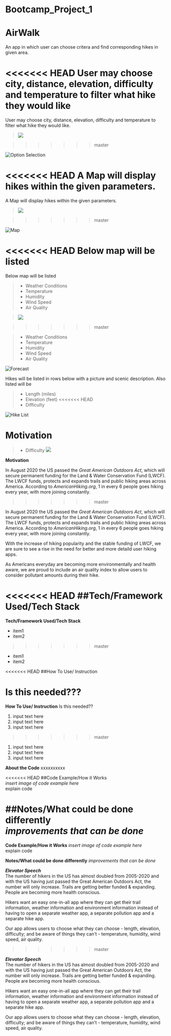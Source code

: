 # Bootcamp_Project_1

# AirWalk

An app in which user can choose critera and find corresponding hikes in given area.

<<<<<<< HEAD
User may choose city, distance, elevation, difficulty and temperature to filter what hike they would like
=======
 User may choose city, distance, elevation, difficulty and temperature to filter what hike they would like. 
 >![](./assets/images/optionSelection.PNG)    
   

>>>>>>> master

![Option Selection](./assets/images/optionSelection.PNG)

<<<<<<< HEAD
A Map will display hikes within the given parameters.
=======
 A Map will display hikes within the given parameters.   
 >![](./assets/images/map.PNG)    

   

>>>>>>> master

![Map](./assets/images/map.PNG)

<<<<<<< HEAD
Below map will be listed
=======
Below map will be listed 
> - Weather Conditions 
> - Temperature 
> - Humidity 
> - Wind Speed 
> - Air Quality  

>![](./assets/images/dayList.PNG)    
  

>>>>>>> master

> - Weather Conditions
> - Temperature
> - Humidity
> - Wind Speed
> - Air Quality

![Forecast](./assets/images/dayList.PNG)

Hikes will be listed in rows below with a picture and scenic description. Also listed will be

> - Length (miles)
> - Elevation (feet)
<<<<<<< HEAD
> - Difficulty

![Hike List](./assets/images/hikeList.PNG)

**Motivation**
=======
> - Difficulty 
>![](./assets/images/hikeList.PNG)  




**Motivation**  

In August 2020 the US passed the *Great American Outdoors Act*, which will secure permanent funding for the Land & Water Conservation Fund (LWCF). The LWCF funds, protects and expands trails and public hiking areas across America. According to *AmericanHiking.org*, 1 in every 6 people goes hiking every year, with more joining constantly.   
>>>>>>> master

In August 2020 the US passed the _Great American Outdoors Act_, which will secure permanent funding for the Land & Water Conservation Fund (LWCF). The LWCF funds, protects and expands trails and public hiking areas across America. According to _AmericanHiking.org_, 1 in every 6 people goes hiking every year, with more joining constantly.

With the increase of hiking popularity and the stable funding of LWCF, we are sure to see a rise in the need for better and more detaild user hiking apps.

As Americans everyday are becoming more environmentally and health aware, we are proud to include an air quality index to allow users to consider pollutant amounts during their hike.

<<<<<<< HEAD
##Tech/Framework Used/Tech Stack
=======
**Tech/Framework Used/Tech Stack**  

- item1 
- item2 
>>>>>>> master

- item1
- item2

<<<<<<< HEAD
##How To Use/ Instruction

Is this needed???
=======
**How To Use/ Instruction**
Is this needed??
1. input text here 
2. input text here 
3. input text here
>>>>>>> master

1. input text here
2. input text here
3. input text here

**About the Code**
xxxxxxxxxx

<<<<<<< HEAD
##Code Example/How it Works  
_insert image of code example here_  
explain code

##Notes/What could be done differently  
_improvements that can be done_
=======

**Code Example/How it Works**
*insert image of code example here*  
explain code 


**Notes/What could be done differently**
*improvements that can be done*  


***Elevator Speech***  
The number of hikers in the US has almost doubled from 2005-2020 and with the US having just passed the Great American Outdoors Act, the number will only increase. Trails are getting better funded & expanding. People are becoming more health conscious.  

Hikers want an easy one-in-all app where they can get their trail information, weather information and environment information instead of having to open a separate weather app, a separate pollution app and a separate hike app.   

Our app allows users to choose what they can choose - length, elevation, difficulty;  and be aware of things they can’t - temperature, humidity, wind speed, air quality. 
>>>>>>> master

**_Elevator Speech_**  
The number of hikers in the US has almost doubled from 2005-2020 and with the US having just passed the Great American Outdoors Act, the number will only increase. Trails are getting better funded & expanding. People are becoming more health conscious.

Hikers want an easy one-in-all app where they can get their trail information, weather information and environment information instead of having to open a separate weather app, a separate pollution app and a separate hike app.

Our app allows users to choose what they can choose - length, elevation, difficulty; and be aware of things they can’t - temperature, humidity, wind speed, air quality.
